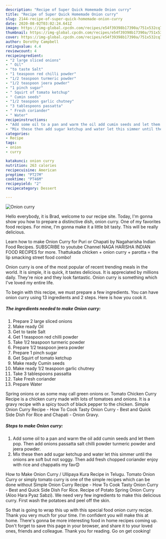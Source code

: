 ```yaml
---
description: "Recipe of Super Quick Homemade Onion curry"
title: "Recipe of Super Quick Homemade Onion curry"
slug: 2144-recipe-of-super-quick-homemade-onion-curry
date: 2020-08-02T03:02:24.641Z
image: https://img-global.cpcdn.com/recipes/e54f39398b17390a/751x532cq70/onion-curry-recipe-main-photo.jpg
thumbnail: https://img-global.cpcdn.com/recipes/e54f39398b17390a/751x532cq70/onion-curry-recipe-main-photo.jpg
cover: https://img-global.cpcdn.com/recipes/e54f39398b17390a/751x532cq70/onion-curry-recipe-main-photo.jpg
author: Dorothy Campbell
ratingvalue: 4.4
reviewcount: 4
recipeingredient:
- "2 large sliced onions"
- " Oil"
- "to taste Salt"
- "1 teaspoon red chilli powder"
- "1/2 teaspoon turmeric powder"
- "1/2 teaspoon jeera powder"
- "1 pinch sugar"
- " Squirt of tomato ketchup"
- " Cumin seeds"
- "1/2 teaspoon garlic chutney"
- "3 tablespoons passatta"
- " Fresh coriander"
- " Water"
recipeinstructions:
- "Add some oil to a pan and warm the oil add cumin seeds and let them pop. Then add onions passatta salt chilli powder turmeric powder and jeera powder."
- "Mix these then add sugar ketchup and water let this simmer until the onions are soft but not soggy. Then add fresh chopped coriander enjoy with rice and chappatis my fav😊"
categories:
- Recipe
tags:
- onion
- curry

katakunci: onion curry 
nutrition: 263 calories
recipecuisine: American
preptime: "PT27M"
cooktime: "PT46M"
recipeyield: "2"
recipecategory: Dessert

---
```



![Onion curry](https://img-global.cpcdn.com/recipes/e54f39398b17390a/751x532cq70/onion-curry-recipe-main-photo.jpg)

Hello everybody, it is Brad, welcome to our recipe site. Today, I'm gonna show you how to prepare a distinctive dish, onion curry. One of my favorites food recipes. For mine, I'm gonna make it a little bit tasty. This will be really delicious.

Learn how to make Onion Curry for Puri or Chapati by Nagaharisha Indian Food Recipes. SUBSCRIBE to youtube Channel NAGA HARISHA INDIAN FOOD RECIPES for more. Thattukada chicken + onion curry + parotta = the lip smacking street food combo!

Onion curry is one of the most popular of recent trending meals in the world. It is simple, it is quick, it tastes delicious. It is appreciated by millions daily. They're nice and they look fantastic. Onion curry is something which I've loved my entire life.


To begin with this recipe, we must prepare a few ingredients. You can have onion curry using 13 ingredients and 2 steps. Here is how you cook it.

<!--inarticleads1-->

##### The ingredients needed to make Onion curry:

1. Prepare 2 large sliced onions
1. Make ready  Oil
1. Get to taste Salt
1. Get 1 teaspoon red chilli powder
1. Take 1/2 teaspoon turmeric powder
1. Prepare 1/2 teaspoon jeera powder
1. Prepare 1 pinch sugar
1. Get  Squirt of tomato ketchup
1. Make ready  Cumin seeds
1. Make ready 1/2 teaspoon garlic chutney
1. Take 3 tablespoons passatta
1. Take  Fresh coriander
1. Prepare  Water


Spring onions or as some may call green onions or. Tomato Chicken Curry Recipe is a chicken curry made with lots of tomatoes and onions. It is a gravy recipe with a spicy touch of black pepper to the chicken. Simple Onion Curry Recipe - How To Cook Tasty Onion Curry - Best and Quick Side Dish For Rice and Chapati - Onion Gravy. 

<!--inarticleads2-->

##### Steps to make Onion curry:

1. Add some oil to a pan and warm the oil add cumin seeds and let them pop. Then add onions passatta salt chilli powder turmeric powder and jeera powder.
1. Mix these then add sugar ketchup and water let this simmer until the onions are soft but not soggy. Then add fresh chopped coriander enjoy with rice and chappatis my fav😊


How to Make Onion Curry / Ullipaya Kura Recipe in Telugu. Tomato Onion Curry or simply tomato curry is one of the simple recipes which can be done without Simple Onion Curry Recipe - How To Cook Tasty Onion Curry - Best and Quick Side Dish For Rice. Recipe of Potato Spring Onion Curry (Aloo Hara Pyaz Sabzi). We need very few ingredients to make this delicious curry. First wash the potatoes and peel off the skin. 

So that is going to wrap this up with this special food onion curry recipe. Thank you very much for your time. I'm confident you will make this at home. There's gonna be more interesting food in home recipes coming up. Don't forget to save this page in your browser, and share it to your loved ones, friends and colleague. Thank you for reading. Go on get cooking!
